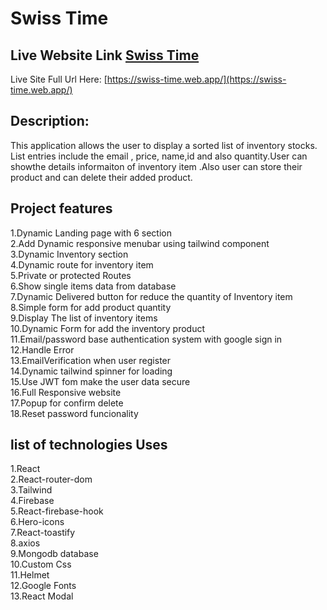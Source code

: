 # Swiss Time
## Live Website Link [Swiss Time](https://swiss-time.web.app/)
Live Site Full Url Here: [https://swiss-time.web.app/](https://swiss-time.web.app/)
## Description:
This application allows the user to display a sorted list of inventory stocks. List entries include the email , price, name,id and also quantity.User can showthe details informaiton of inventory item .Also user can  store their product  and can delete their added product. 

## Project features

1.Dynamic Landing page with 6 section </br>
2.Add Dynamic responsive menubar using tailwind component  </br>
3.Dynamic Inventory section  </br>
4.Dynamic route for inventory item </br>
5.Private or protected Routes  </br>
6.Show single items data from database </br>
7.Dynamic Delivered button for reduce the quantity of Inventory item </br>
8.Simple form for add product quantity  </br>
9.Display The list of inventory items  </br>
10.Dynamic Form for add the inventory product </br>
11.Email/password base authentication system with google sign in </br>
12.Handle Error </br> 
13.EmailVerification when user register  </br>
14.Dynamic tailwind spinner for loading  </br>
15.Use JWT  fom make the user data secure  </br>
16.Full Responsive website  </br>
17.Popup for confirm delete </br>
18.Reset password funcionality

## list of technologies Uses
1.React  </br>
2.React-router-dom </br>
3.Tailwind </br>
4.Firebase </br>
5.React-firebase-hook </br>
6.Hero-icons </br>
7.React-toastify </br>
8.axios </br>
9.Mongodb database </br>
10.Custom Css </br>
11.Helmet </br>
12.Google Fonts </br>
13.React Modal